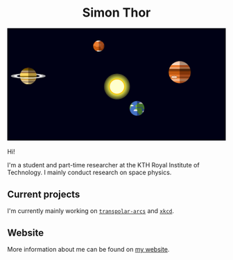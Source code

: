 <h1 align=center> Simon Thor </h1>

[![Website banner](https://github.com/simonthor/simonthor/blob/master/planets.png)](https://simonthor.github.io)

Hi!

I'm a student and part-time researcher at the KTH Royal Institute of Technology. I mainly conduct research on space physics.

## Current projects
I'm currently mainly working on [`transpolar-arcs`](https://github.com/simonthor/transpolar-arcs) and [`xkcd`](https://github.com/simonthor/xkcd).

## Website
More information about me can be found on [my website](https://simonthor.github.io).

